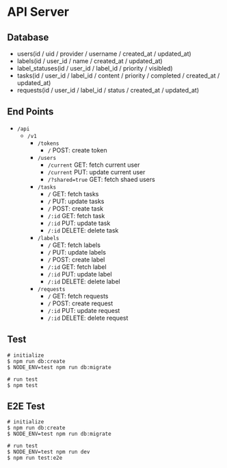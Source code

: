 # API Server

## Database

- users(id / uid / provider / username / created_at / updated_at)
- labels(id / user_id / name / created_at / updated_at)
- label_statuses(id / user_id / label_id / priority / visibled)
- tasks(id / user_id / label_id / content / priority / completed / created_at / updated_at)
- requests(id / user_id / label_id / status / created_at / updated_at)

## End Points

- `/api`
  - `/v1`
    - `/tokens`
      - `/` POST: create token
    - `/users`
      - `/current` GET: fetch current user
      - `/current` PUT: update current user
      - `/?shared=true` GET: fetch shaed users
    - `/tasks`
      - `/` GET: fetch tasks
      - `/` PUT: update tasks
      - `/` POST: create task
      - `/:id` GET: fetch task
      - `/:id` PUT: update task
      - `/:id` DELETE: delete task
    - `/labels`
      - `/` GET: fetch labels
      - `/` PUT: update labels
      - `/` POST: create label
      - `/:id` GET: fetch label
      - `/:id` PUT: update label
      - `/:id` DELETE: delete label
    - `/requests`
      - `/` GET: fetch requests
      - `/` POST: create request
      - `/:id` PUT: update request
      - `/:id` DELETE: delete request

## Test

```
# initialize
$ npm run db:create
$ NODE_ENV=test npm run db:migrate

# run test
$ npm test
```

## E2E Test

```
# initialize
$ npm run db:create
$ NODE_ENV=test npm run db:migrate

# run test
$ NODE_ENV=test npm run dev
$ npm run test:e2e
```
